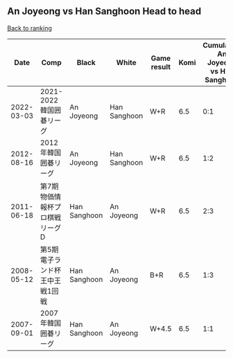 ## An Joyeong vs Han Sanghoon Head to head

[Back to ranking](../../index.md)




| **Date** | **Comp** | **Black** | **White** | **Game result** | **Komi** | **Cumulative An Joyeong vs Han Sanghoon** | **An Joyeong streak** | **Han Sanghoon streak** | 
| --- | --- | --- | --- | --- | --- | --- | --- | --- |
| 2022-03-03 | 2021-2022韓国囲碁リーグ | An Joyeong | Han Sanghoon | W+R | 6.5 | 0:1 | 0 | 1 | 
| 2012-08-16 | 2012年韓国囲碁リーグ | An Joyeong | Han Sanghoon | W+R | 6.5 | 1:2 | 0 | 1 | 
| 2011-06-18 | 第7期物価情報杯プロ棋戦リーグD | Han Sanghoon | An Joyeong | W+R | 6.5 | 2:3 | 1 | 0 | 
| 2008-05-12 | 第5期電子ランド杯王中王戦1回戦 | Han Sanghoon | An Joyeong | B+R | 6.5 | 1:3 | 0 | 2 | 
| 2007-09-01 | 2007年韓国囲碁リーグ | Han Sanghoon | An Joyeong | W+4.5 | 6.5 | 1:1 | 1 | 0 |




